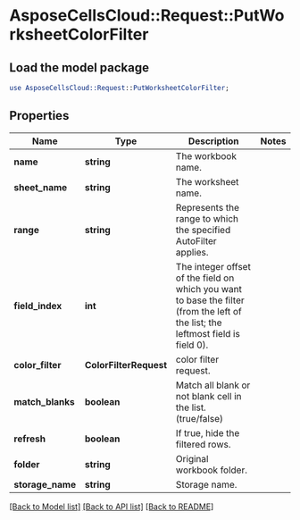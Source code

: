 # AsposeCellsCloud::Request::PutWorksheetColorFilter 

## Load the model package
```perl
use AsposeCellsCloud::Request::PutWorksheetColorFilter;
```

## Properties
Name | Type | Description | Notes
------------ | ------------- | ------------- | -------------
**name** | **string** | The workbook name. |
**sheet_name** | **string** | The worksheet name. |
**range** | **string** | Represents the range to which the specified AutoFilter applies. |
**field_index** | **int** | The integer offset of the field on which you want to base the filter (from the left of the list; the leftmost field is field 0). |
**color_filter** | **ColorFilterRequest** | color filter request. |
**match_blanks** | **boolean** | Match all blank or  not blank cell in the list.(true/false) |
**refresh** | **boolean** | If true, hide the filtered rows. |
**folder** | **string** | Original workbook folder. |
**storage_name** | **string** | Storage name. |  

[[Back to Model list]](../README.md#documentation-for-requests) [[Back to API list]](../README.md#documentation-for-api-endpoints) [[Back to README]](../README.md)


